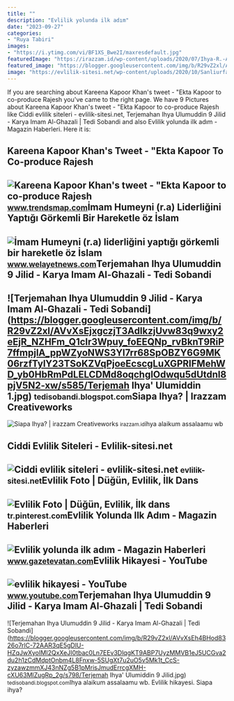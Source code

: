 ```yaml
---
title: ""
description: "Evlilik yolunda ilk adım"
date: "2023-09-27"
categories:
- "Ruya Tabiri"
images:
- "https://i.ytimg.com/vi/BF1XS_Bwe2I/maxresdefault.jpg"
featuredImage: "https://irazzam.id/wp-content/uploads/2020/07/Ihya-R.-Azzam.jpg"
featured_image: "https://blogger.googleusercontent.com/img/b/R29vZ2xl/AVvXsEjxgczjT3AdIkzjUvw83q9wxy2eEjR_NZHFm_Q1cIr3Wpuy_foEEQNp_rvBknT9RiP7ffmpjlA_ppWZyoNWS3Yl7rr68SpOBZY6G9MK06rzfTylY23TSoKZVqPjoeEcscgLuXGPRIFMehWD_yb0HbRmPdLELCDMd8oqchgIOdwqu5dUtdnl8pjV5N2-xw/s585/Terjemah Ihya&#039; Ulumiddin 1.jpg"
image: "https://evlilik-sitesi.net/wp-content/uploads/2020/10/Sanliurfa-Evlilik-Sitesi-1024x471-1.jpg"
---
```


If you are searching about Kareena Kapoor Khan's tweet - "Ekta Kapoor to co-produce Rajesh you've came to the right page. We have 9 Pictures about Kareena Kapoor Khan's tweet - "Ekta Kapoor to co-produce Rajesh like Ciddi evlilik siteleri - evlilik-sitesi.net, Terjemahan Ihya Ulumuddin 9 Jilid - Karya Imam Al-Ghazali | Tedi Sobandi and also Evlilik yolunda ilk adım - Magazin Haberleri. Here it is:

Kareena Kapoor Khan's Tweet - "Ekta Kapoor To Co-produce Rajesh
---------------------------------------------------------------

 ![Kareena Kapoor Khan's tweet - "Ekta Kapoor to co-produce Rajesh](https://pbs.twimg.com/media/Fcyada8X0AANSFu.jpg) <small>www.trendsmap.com</small>İmam Humeyni (r.a) Liderliğini Yaptığı Görkemli Bir Hareketle öz İslam
----------------------------------------------------------------------

 ![İmam Humeyni (r.a) liderliğini yaptığı görkemli bir hareketle öz İslam](https://www.welayetnews.com/sites/default/files/field/image/aa_276.jpg) <small>www.welayetnews.com</small>Terjemahan Ihya Ulumuddin 9 Jilid - Karya Imam Al-Ghazali - Tedi Sobandi
------------------------------------------------------------------------

 ![Terjemahan Ihya Ulumuddin 9 Jilid - Karya Imam Al-Ghazali - Tedi Sobandi](https://blogger.googleusercontent.com/img/b/R29vZ2xl/AVvXsEjxgczjT3AdIkzjUvw83q9wxy2eEjR_NZHFm_Q1cIr3Wpuy_foEEQNp_rvBknT9RiP7ffmpjlA_ppWZyoNWS3Yl7rr68SpOBZY6G9MK06rzfTylY23TSoKZVqPjoeEcscgLuXGPRIFMehWD_yb0HbRmPdLELCDMd8oqchgIOdwqu5dUtdnl8pjV5N2-xw/s585/Terjemah Ihya' Ulumiddin 1.jpg) <small>tedisobandi.blogspot.com</small>Siapa Ihya? | Irazzam Creativeworks
-----------------------------------

 ![Siapa Ihya? | irazzam Creativeworks](https://irazzam.id/wp-content/uploads/2020/07/Ihya-R.-Azzam.jpg) <small>irazzam.id</small>ihya alaikum assalaamu wb

Ciddi Evlilik Siteleri - Evlilik-sitesi.net
-------------------------------------------

 ![Ciddi evlilik siteleri - evlilik-sitesi.net](https://evlilik-sitesi.net/wp-content/uploads/2020/10/Sanliurfa-Evlilik-Sitesi-1024x471-1.jpg) <small>evlilik-sitesi.net</small>Evlilik Foto | Düğün, Evlilik, İlk Dans
---------------------------------------

 ![Evlilik Foto | Düğün, Evlilik, İlk dans](https://i.pinimg.com/736x/5d/57/44/5d574413bdc54c0e6b1e3f9878f7b28b.jpg) <small>tr.pinterest.com</small>Evlilik Yolunda Ilk Adım - Magazin Haberleri
--------------------------------------------

 ![Evlilik yolunda ilk adım - Magazin Haberleri](https://i2.gazetevatan.com/i/gazetevatan/75/0x410/60c8c16d9321510890f5e6ed.jpg) <small>www.gazetevatan.com</small>Evlilik Hikayesi - YouTube
--------------------------

 ![evlilik hikayesi - YouTube](https://i.ytimg.com/vi/BF1XS_Bwe2I/maxresdefault.jpg) <small>www.youtube.com</small>Terjemahan Ihya Ulumuddin 9 Jilid - Karya Imam Al-Ghazali | Tedi Sobandi
------------------------------------------------------------------------

 ![Terjemahan Ihya Ulumuddin 9 Jilid - Karya Imam Al-Ghazali | Tedi Sobandi](https://blogger.googleusercontent.com/img/b/R29vZ2xl/AVvXsEh4BHod8326o7rlC-72AAR3qE5gDlU-HZqJwXyoIMI2QxXeJI0tbac0Ln7EEv3DlqgKT9ABP7UyzMMVB1eJ5UCGva2du2h1zCdMdptOnbm4L8Fnxw-5SUgXt7u2uO5v5Mk1t_CcS-zyzawzmmXJ43nNZg5B1pMrisJmudErrcgXMH-cXU63MlZugRp_2g/s798/Terjemah Ihya' Ulumiddin  9 Jilid.jpg) <small>tedisobandi.blogspot.com</small>Ihya alaikum assalaamu wb. Evlilik hikayesi. Siapa ihya?
